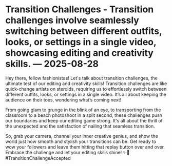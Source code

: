 # Transition Challenges - Transition challenges involve seamlessly switching between different outfits, looks, or settings in a single video, showcasing editing and creativity skills. — 2025-08-28

Hey there, fellow fashionistas! Let's talk about transition challenges, the ultimate test of our editing and creativity skills! Transition challenges are like quick-change artists on steroids, requiring us to effortlessly switch between different outfits, looks, or settings in a single video. It’s all about keeping the audience on their toes, wondering what’s coming next!

From going glam to grunge in the blink of an eye, to transporting from the classroom to a beach photoshoot in a split second, these challenges push our boundaries and keep our editing game strong. It's all about the thrill of the unexpected and the satisfaction of nailing that seamless transition.

So, grab your camera, channel your inner creative genius, and show the world just how smooth and stylish your transitions can be. Get ready to wow your followers and leave them hitting that replay button over and over. Embrace the challenge and let your editing skills shine! ✨🎥 #TransitionChallengeAccepted